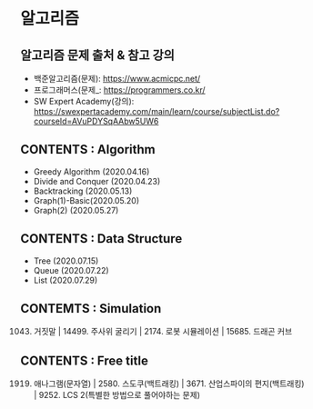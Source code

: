 # 알고리즘


## 알고리즘 문제 출처 & 참고 강의
* 백준알고리즘(문제): <https://www.acmicpc.net/>
* 프로그래머스(문제_: <https://programmers.co.kr/>
* SW Expert Academy(강의): <https://swexpertacademy.com/main/learn/course/subjectList.do?courseId=AVuPDYSqAAbw5UW6>




## CONTENTS : Algorithm
* Greedy Algorithm (2020.04.16)
* Divide and Conquer (2020.04.23)
* Backtracking (2020.05.13)
* Graph(1)-Basic(2020.05.20)
* Graph(2) (2020.05.27)

## CONTENTS : Data Structure
* Tree (2020.07.15)
* Queue (2020.07.22)
* List (2020.07.29)

## CONTEMTS : Simulation
1043. 거짓말 | 14499. 주사위 굴리기 |  2174. 로봇 시뮬레이션 | 15685. 드래곤 커브

## CONTENTS : Free title
1919. 애나그램(문자열) | 2580. 스도쿠(백트래킹) | 3671. 산업스파이의 편지(백트래킹) | 9252. LCS 2(특별한 방법으로 풀어야하는 문제)
